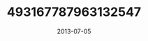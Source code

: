 ---
title: "493167787963132547"
image: "2013-07-05 17.43.23 493167787963132547_46248401"
date: "2013-07-05"
type: "photo"
---